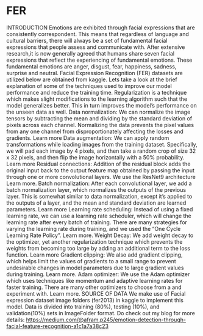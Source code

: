 # FER
INTRODUCTION 
Emotions are exhibited through facial expressions that are consistently correspondent. This means that regardless of language and cultural barriers, there will always be a set of fundamental facial expressions that people assess and communicate with. After extensive research,it is now generally agreed that humans share seven facial expressions that reflect the experiencing of fundamental emotions. These fundamental emotions are anger, disgust, fear, happiness, sadness, surprise and neutral. Facial Expression Recognition (FER) datasets are utilized below are obtained from kaggle. Lets take a look at the brief explanation of some of the techniques used to improve our model performance and reduce the training time.
Regularization is a technique which makes slight modifications to the learning algorithm such that the model generalizes better. This in turn improves the model’s performance on the unseen data as well.
Data normalization: We can normalize the image tensors by subtracting the mean and dividing by the standard deviation of pixels across each channel. Normalizing the data prevents the pixel values from any one channel from disproportionately affecting the losses and gradients. Learn more
Data augmentation: We can apply random transformations while loading images from the training dataset. Specifically, we will pad each image by 4 pixels, and then take a random crop of size 32 x 32 pixels, and then flip the image horizontally with a 50% probability. Learn more
Residual connections: Addition of the residual block adds the original input back to the output feature map obtained by passing the input through one or more convolutional layers. We use the ResNet9 architecture Learn more.
Batch normalization: After each convolutional layer, we add a batch normalization layer, which normalizes the outputs of the previous layer. This is somewhat similar to data normalization, except it’s applied to the outputs of a layer, and the mean and standard deviation are learned parameters. Learn more
Learning rate scheduling: Instead of using a fixed learning rate, we can use a learning rate scheduler, which will change the learning rate after every batch of training. There are many strategies for varying the learning rate during training, and we used the “One Cycle Learning Rate Policy”. Learn more.
Weight Decay: We add weight decay to the optimizer, yet another regularization technique which prevents the weights from becoming too large by adding an additional term to the loss function. Learn more
Gradient clipping: We also add gradient clipping, which helps limit the values of gradients to a small range to prevent undesirable changes in model parameters due to large gradient values during training. Learn more.
Adam optimizer: We use the Adam optimizer which uses techniques like momentum and adaptive learning rates for faster training. There are many other optimizers to choose from a and experiment with. Learn more.
SOURCE OF DATA
We make use of Facial expression dataset image folders (fer2013) in kaggle to implement this model. Data is divided into training (80%), testing (10%), and validation(10%) sets in ImageFolder format. 
Do check out my blog for more details: https://medium.com/@afram.p245/emotion-detection-through-facial-feature-recognition-a1c1a7a38c23

